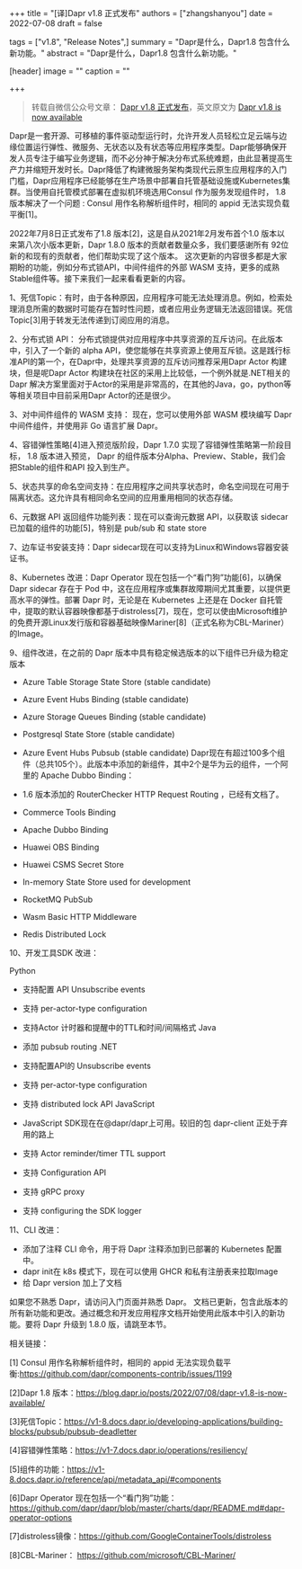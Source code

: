 
+++
title = "[译]Dapr v1.8 正式发布"
authors = ["zhangshanyou"]
date =  2022-07-08
draft = false

tags = ["v1.8", "Release Notes",]
summary = "Dapr是什么，Dapr1.8 包含什么新功能。"
abstract = "Dapr是什么，Dapr1.8 包含什么新功能。"

[header]
image = ""
caption = ""

+++
> 转载自微信公众号文章： [Dapr v1.8 正式发布](https://mp.weixin.qq.com/s/FwbxOUJoq0lkbPnIHXWGWw)，英文原文为 [Dapr v1.8 is now available](https://blog.dapr.io/posts/2022/07/08/dapr-v1.8-is-now-available/)

Dapr是一套开源、可移植的事件驱动型运行时，允许开发人员轻松立足云端与边缘位置运行弹性、微服务、无状态以及有状态等应用程序类型。Dapr能够确保开发人员专注于编写业务逻辑，而不必分神于解决分布式系统难题，由此显著提高生产力并缩短开发时长。Dapr降低了构建微服务架构类现代云原生应用程序的入门门槛，Dapr应用程序已经能够在生产场景中部署自托管基础设施或Kubernetes集群。当使用自托管模式部署在虚拟机环境选用Consul 作为服务发现组件时， 1.8版本解决了一个问题 : Consul 用作名称解析组件时，相同的 appid 无法实现负载平衡[1]。

2022年7月8日正式发布了1.8 版本[2]，这是自从2021年2月发布首个1.0 版本以来第八次小版本更新，Dapr 1.8.0 版本的贡献者数量众多，我们要感谢所有 92位新的和现有的贡献者，他们帮助实现了这个版本。 这次更新的内容很多都是大家期盼的功能，例如分布式锁API，中间件组件的外部 WASM 支持，更多的成熟Stable组件等。接下来我们一起来看看更新的内容。

1、死信Topic：有时，由于各种原因，应用程序可能无法处理消息。例如，检索处理消息所需的数据时可能存在暂时性问题，或者应用业务逻辑无法返回错误。死信Topic[3]用于转发无法传递到订阅应用的消息。

2、分布式锁 API： 分布式锁提供对应用程序中共享资源的互斥访问。在此版本中，引入了一个新的 alpha API，使您能够在共享资源上使用互斥锁。这是践行标准API的第一个，在Dapr中，处理共享资源的互斥访问推荐采用Dapr Actor 构建块，但是呢Dapr Actor 构建块在社区的采用上比较低，一个例外就是.NET相关的Dapr 解决方案里面对于Actor的采用是非常高的，在其他的Java，go，python等等相关项目中目前采用Dapr Actor的还是很少。

3、对中间件组件的 WASM 支持： 现在，您可以使用外部 WASM 模块编写 Dapr 中间件组件，并使用非 Go 语言扩展 Dapr。

4、容错弹性策略[4]进入预览版阶段，Dapr 1.7.0 实现了容错弹性策略第一阶段目标， 1.8 版本进入预览， Dapr 的组件版本分Alpha、Preview、Stable，我们会把Stable的组件和API 投入到生产。

5、状态共享的命名空间支持：在应用程序之间共享状态时，命名空间现在可用于隔离状态。这允许具有相同命名空间的应用重用相同的状态存储。

6、元数据 API 返回组件功能列表：现在可以查询元数据 API，以获取该 sidecar 已加载的组件的功能[5]，特别是 pub/sub 和 state store

7、边车证书安装支持：Dapr sidecar现在可以支持为Linux和Windows容器安装证书。

8、Kubernetes 改进：Dapr Operator 现在包括一个“看门狗”功能[6]，以确保 Dapr sidecar 存在于 Pod 中，这在应用程序或集群故障期间尤其重要，以提供更高水平的弹性。部署 Dapr 时，无论是在 Kubernetes 上还是在 Docker 自托管中，提取的默认容器映像都基于distroless[7]，现在，您可以使由Microsoft维护的免费开源Linux发行版和容器基础映像Mariner[8]（正式名称为CBL-Mariner）的Image。

9、组件改进，在之前的 Dapr 版本中具有稳定候选版本的以下组件已升级为稳定版本

- Azure Table Storage State Store (stable candidate)
- Azure Event Hubs Binding (stable candidate)
- Azure Storage Queues Binding (stable candidate)
- Postgresql State Store (stable candidate)
- Azure Event Hubs Pubsub (stable candidate)
Dapr现在有超过100多个组件（总共105个）。此版本中添加的新组件，其中2个是华为云的组件，一个阿里的 Apache Dubbo Binding：

- 1.6 版本添加的 RouterChecker HTTP Request Routing ，已经有文档了。
- Commerce Tools Binding
- Apache Dubbo Binding
- Huawei OBS Binding
- Huawei CSMS Secret Store
- In-memory State Store used for development
- RocketMQ PubSub
- Wasm Basic HTTP Middleware
- Redis Distributed Lock

10、开发工具SDK 改进：

Python

- 支持配置 API Unsubscribe events
- 支持 per-actor-type configuration
- 支持Actor 计时器和提醒中的TTL和时间/间隔格式
Java

- 添加 pubsub routing
.NET

- 支持配置API的 Unsubscribe events 
- 支持 per-actor-type configuration
- 支持 distributed lock API
JavaScript

- JavaScript SDK现在在@dapr/dapr上可用。较旧的包 dapr-client 正处于弃用的路上
- 支持 Actor reminder/timer TTL support
- 支持 Configuration API
- 支持 gRPC proxy
- 支持 configuring the SDK logger

11、CLI 改进：

- 添加了注释 CLI 命令，用于将 Dapr 注释添加到已部署的 Kubernetes 配置中。
- dapr init在 k8s 模式下，现在可以使用 GHCR 和私有注册表来拉取Image
- 给 Dapr version 加上了文档


如果您不熟悉 Dapr，请访问入门页面并熟悉 Dapr。 文档已更新，包含此版本的所有新功能和更改。通过概念和开发应用程序文档开始使用此版本中引入的新功能。要将 Dapr 升级到 1.8.0 版，请跳至本节。

相关链接：

[1] Consul 用作名称解析组件时，相同的 appid 无法实现负载平衡:https://github.com/dapr/components-contrib/issues/1199

[2]Dapr 1.8 版本：https://blog.dapr.io/posts/2022/07/08/dapr-v1.8-is-now-available/

[3]死信Topic：https://v1-8.docs.dapr.io/developing-applications/building-blocks/pubsub/pubsub-deadletter

[4]容错弹性策略：https://v1-7.docs.dapr.io/operations/resiliency/

[5]组件的功能：https://v1-8.docs.dapr.io/reference/api/metadata_api/#components

[6]Dapr Operator 现在包括一个“看门狗”功能：https://github.com/dapr/dapr/blob/master/charts/dapr/README.md#dapr-operator-options

[7]distroless镜像：https://github.com/GoogleContainerTools/distroless

[8]CBL-Mariner： https://github.com/microsoft/CBL-Mariner/